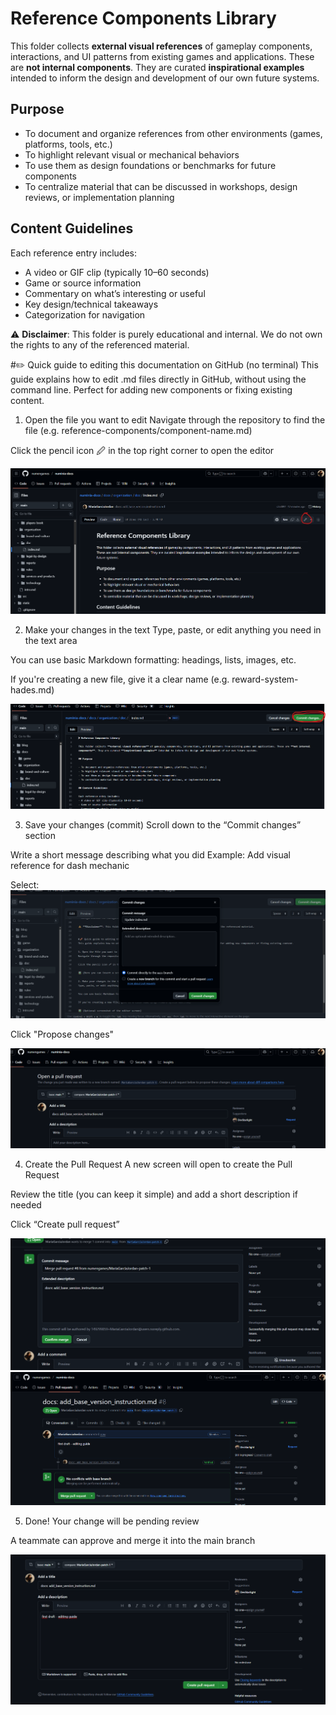 # Reference Components Library

This folder collects **external visual references** of gameplay components, interactions, and UI patterns from existing games and applications. These are **not internal components**. They are curated **inspirational examples** intended to inform the design and development of our own future systems.

## Purpose

- To document and organize references from other environments (games, platforms, tools, etc.)
- To highlight relevant visual or mechanical behaviors
- To use them as design foundations or benchmarks for future components
- To centralize material that can be discussed in workshops, design reviews, or implementation planning

## Content Guidelines

Each reference entry includes:
- A video or GIF clip (typically 10–60 seconds)
- Game or source information
- Commentary on what’s interesting or useful
- Key design/technical takeaways
- Categorization for navigation

⚠️ **Disclaimer**: This folder is purely educational and internal. We do not own the rights to any of the referenced material.


#✏️ Quick guide to editing this documentation on GitHub (no terminal)
This guide explains how to edit .md files directly in GitHub, without using the command line. Perfect for adding new components or fixing existing content.

1. Open the file you want to edit
Navigate through the repository to find the file (e.g. reference-components/component-name.md)

Click the pencil icon 🖉 in the top right corner to open the editor

<img src="img/cap_github_0.png" alt= "Edit image">

2. Make your changes in the text
Type, paste, or edit anything you need in the text area

You can use basic Markdown formatting: headings, lists, images, etc.

If you're creating a new file, give it a clear name (e.g. reward-system-hades.md)

<img src="img/cap_github_1.png" alt= "Commit image">

3. Save your changes (commit)
Scroll down to the “Commit changes” section

Write a short message describing what you did
Example: Add visual reference for dash mechanic

Select:
<img src="img/cap_github_2.png" alt= "Commit change">

Click "Propose changes"

<img src="img/cap_github_3.png" alt= "Open a pull request">

4. Create the Pull Request
A new screen will open to create the Pull Request

Review the title (you can keep it simple) and add a short description if needed

Click “Create pull request”

<img src="img/cap_github_7.png" alt= "Commit message">

<img src="img/cap_github_6.png" alt= "Conflics">

5. Done!
Your change will be pending review

A teammate can approve and merge it into the main branch

<img src="img/cap_github_5.png" alt= "Create pull request">